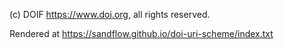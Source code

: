 (c) DOIF <https://www.doi.org>, all rights reserved.

Rendered at https://sandflow.github.io/doi-uri-scheme/index.txt
